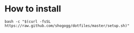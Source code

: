 # How to install
```
bash -c "$(curl -fsSL https://raw.github.com/shogogg/dotfiles/master/setup.sh)"
```
